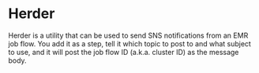 # Herder

Herder is a utility that can be used to send SNS notifications from an EMR job flow. You add it as a step, tell it which topic to post to and what subject to use, and it will post the job flow ID (a.k.a. cluster ID) as the message body.
